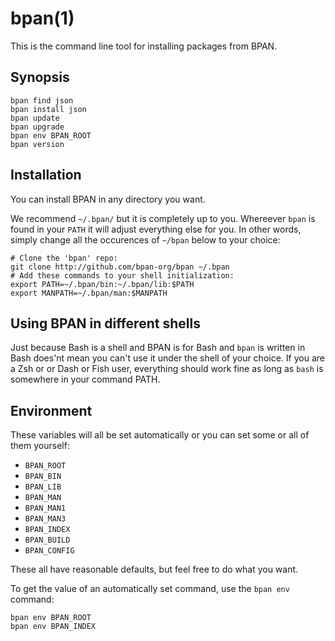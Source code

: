 bpan(1)
=======

This is the command line tool for installing packages from BPAN.

## Synopsis

    bpan find json
    bpan install json
    bpan update
    bpan upgrade
    bpan env BPAN_ROOT
    bpan version

## Installation

You can install BPAN in any directory you want.

We recommend `~/.bpan/` but it is completely up to you. Whereever `bpan` is
found in your `PATH` it will adjust everything else for you. In other words,
simply change all the occurences of `~/bpan` below to your choice:

    # Clone the 'bpan' repo:
    git clone http://github.com/bpan-org/bpan ~/.bpan
    # Add these commands to your shell initialization:
    export PATH=~/.bpan/bin:~/.bpan/lib:$PATH
    export MANPATH=~/.bpan/man:$MANPATH

## Using BPAN in different shells

Just because Bash is a shell and BPAN is for Bash and `bpan` is written in
Bash does'nt mean you can't use it under the shell of your choice. If you are
a Zsh or or Dash or Fish user, everything should work fine as long as `bash`
is somewhere in your command PATH.

## Environment

These variables will all be set automatically or you can set some or all of
them yourself:

* `BPAN_ROOT`
* `BPAN_BIN`
* `BPAN_LIB`
* `BPAN_MAN`
* `BPAN_MAN1`
* `BPAN_MAN3`
* `BPAN_INDEX`
* `BPAN_BUILD`
* `BPAN_CONFIG`

These all have reasonable defaults, but feel free to do what you want.

To get the value of an automatically set command, use the `bpan env` command:

    bpan env BPAN_ROOT
    bpan env BPAN_INDEX

